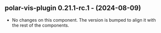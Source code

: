   ## polar-vis-plugin 0.21.1-rc.1 - (2024-08-09)
  
  * No changes on this component. The version is bumped to align it
    with the rest of the components.
